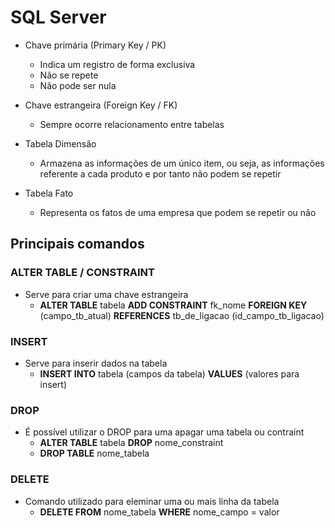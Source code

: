 # SQL Server

- Chave primária (Primary Key / PK)
  - Indica um registro de forma exclusiva
  - Não se repete
  - Não pode ser nula
  
- Chave estrangeira  (Foreign Key / FK)
  - Sempre ocorre relacionamento entre tabelas

- Tabela Dimensão
  - Armazena as informações de um único item, ou seja, as informações referente a cada produto e por tanto não podem se repetir

- Tabela Fato
  - Representa os fatos de uma empresa que podem se repetir ou não

## Principais comandos

### ALTER TABLE / CONSTRAINT
- Serve para criar uma chave estrangeira
  - **ALTER TABLE** tabela **ADD CONSTRAINT** fk_nome **FOREIGN KEY** (campo_tb_atual) **REFERENCES** tb_de_ligacao (id_campo_tb_ligacao)
### INSERT
- Serve para inserir dados na tabela
  - **INSERT INTO** tabela (campos da tabela) **VALUES** (valores para insert)
### DROP
- É possível utilizar o DROP para uma apagar uma tabela ou contraint
  - **ALTER TABLE** tabela **DROP** nome_constraint
  - **DROP TABLE** nome_tabela
### DELETE
  - Comando utilizado para eleminar uma ou mais linha da tabela
    - **DELETE FROM** nome_tabela **WHERE** nome_campo = valor
  
